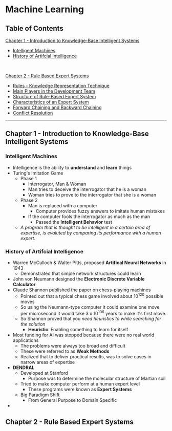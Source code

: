 # Machine Learning


## Table of Contents

[Chapter 1 - Introduction to Knowledge-Base Intelligent Systems](#Chapter1)
- [Intelligent Machines](#1.1)
- [History of Artifcial Intelligence](#1.2)
<br>

[Chapter 2 - Rule Based Expert Systems](#Chapter2)
- [Rules - Knowledge Representation Technique](#2.1)
- [Main Players in the Development Team](#2.2)
- [Structure of Rule-Based Expert System](#2.3)
- [Characteristics of an Expert System](#2.4)
- [Forward Chaining and Backward Chaining](#2.4)
- [Conflict Resolution](#2.5)

----

<a name="Chapter1"></a>

## Chapter 1 - Introduction to Knowledge-Base Intelligent Systems

<a name="1.1"></a>

### Intelligent Machines
- Intelligence is the ability to **understand** and **learn** things
- Turing's Imitation Game
    - Phase 1
        - Interrogator, Man & Woman
        - Man tries to deceive the interrogator that he is a woman
        - Woman tries to prove to the interrogator that she is a woman
    - Phase 2
        - Man is replaced with a computer
            - Computer provides fuzzy answers to imitate human mistakes
        - If the computer fools the interrogator as much as the man
            - Passed the **Intelligent Behavior** test
    - *A program that is thought to be intelligent in a certain area of expertise, is evaluted by comparing its performance with a human expert.*

<a name="1.2"></a>

### History of Artifcial Intelligence
- Warren McCulloch & Walter Pitts, proposed **Artifical Neural Networks** in 1943
    - Demonstrated that simple network structures could learn
- John von Neumann designed the **Electronic Discrete Variable Calculator**
- Claude Shannon published the paper on chess-playing machines
    - Pointed out that a typical chess game involved about 10<sup>120</sup> possible moves
    - So using the Neumann-type computer it could examine one move per microsecond it would take 3 x 10<sup>106</sup> years to make it's first move.
    - So Shannon proved that you *need heuristics to while searching for the solution*
        - **Heuristic**: Enabling something to learn for itself
- Most funding for AI was stopped because there were no real world applications
    - The problems were always too broad and difficult
    - These were referred to as **Weak Methods**
    - Realized that to deliver practical results, was to solve cases in narrow areas of expertise
- **DENDRAL**
    - Developed at Stanford
        - Purpose was to determine the molecular structure of Martian soil
    - Tried to make computer perform at a human expert level
        - These programs were known as **Expert Systems**
    - Big Paradigm Shift
        - From General Purpose to Domain Specific
- 

<a name="Chapter2"></a>

## Chapter 2 - Rule Based Expert Systems

<a name="2.1"></a>
